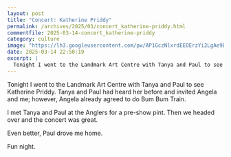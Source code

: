 ```yaml
---
layout: post
title: "Concert: Katherine Priddy"
permalink: /archives/2025/03/concert_katherine-priddy.html
commentfile: 2025-03-14-concert_katherine-priddy
category: culture
image: "https://lh3.googleusercontent.com/pw/AP1GczNlxrdEEOErzYi2LgAe9EUFIYbmfsNcKKJZHsAmmfNLmOCouVv5zU_yNOvCHnpvHYaNj1ojemdj2NgPvCrerPh5n0uEpXXxuPqTvIq65Pmcci7c8Lwe=w1920-h1080"
date: 2025-03-14 22:50:19
excerpt: |
  Tonight I went to the Landmark Art Centre with Tanya and Paul to see Katherine Priddy
---
```


Tonight I went to the Landmark Art Centre with Tanya and Paul to see Katherine Priddy.  Tanya and Paul had heard her before and invited Angela and me; however, Angela already agreed to do Bum Bum Train.

I met Tanya and Paul at the Anglers for a pre-show pint.  Then we headed over and the concert was great.

Even better, Paul drove me home.

Fun night.
